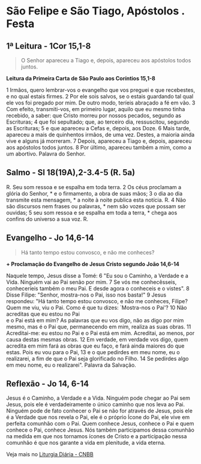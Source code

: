 # São Felipe e São Tiago, Apóstolos . Festa

## 1ª Leitura - 1Cor 15,1-8

> O Senhor apareceu a Tiago e, depois, apareceu aos apóstolos todos juntos.

**Leitura da Primeira Carta de São Paulo aos Coríntios 15,1-8**

1 Irmãos, quero lembrar-vos   o evangelho que vos preguei e que recebestes,   e no qual estais firmes.  2 Por ele sois salvos,   se o estais guardando   tal qual ele vos foi pregado por mim.   De outro modo, teríeis abraçado a fé em vão.  3 Com efeito, transmiti-vos, em primeiro lugar,   aquilo que eu mesmo tinha recebido,   a saber:   que Cristo morreu por nossos pecados,   segundo as Escrituras;  4 que foi sepultado;   que, ao terceiro dia, ressuscitou,   segundo as Escrituras;  5 e que apareceu a Cefas e, depois, aos Doze.  6 Mais tarde,   apareceu a mais de quinhentos irmãos, de uma vez.   Destes, a maioria ainda vive   e alguns já morreram.  7 Depois, apareceu a Tiago   e, depois, apareceu aos apóstolos todos juntos.  8 Por último, apareceu também a mim,   como a um abortivo.   Palavra do Senhor.

## Salmo - Sl 18(19A),2-3.4-5 (R. 5a)

R. Seu som ressoa e se espalha em toda terra.  2 Os céus proclamam a glória do Senhor, *   e o firmamento, a obra de suas mãos;  3 o dia ao dia transmite esta mensagem, *   a noite à noite publica esta notícia.  R.  4 Não são discursos nem frases ou palavras, *   nem são vozes que possam ser ouvidas;  5 seu som ressoa e se espalha em toda a terra, *   chega aos confins do universo a sua voz.  R.

## Evangelho - Jo 14,6-14

> Há tanto tempo estou convosco, e não me conheces?

**+ Proclamação do Evangelho de Jesus Cristo segundo João 14,6-14**

Naquele tempo, Jesus disse a Tomé: 
6 "Eu sou o Caminho, a Verdade e a Vida. 
 Ninguém vai ao Pai senão por mim. 
7 Se vós me conhecêsseis, 
 conheceríeis também o meu Pai. 
 E desde agora o conheceis e o vistes". 
8 Disse Filipe: 
 "Senhor, mostra-nos o Pai, isso nos basta!" 
9 Jesus respondeu: 
 "Há tanto tempo estou convosco, 
 e não me conheces, Filipe? 
 Quem me viu, viu o Pai. 
 Como é que tu dizes: 
 `Mostra-nos o Pai'? 
10 Não acreditas que eu estou no Pai  
 e o Pai está em mim? 
 As palavras que eu vos digo, 
 não as digo por mim mesmo, 
 mas é o Pai que, permanecendo em mim, 
 realiza as suas obras. 
11 Acreditai-me: eu estou no Pai 
 e o Pai está em mim. 
 Acreditai, ao menos, por causa destas mesmas obras. 
12 Em verdade, em verdade vos digo, 
 quem acredita em mim 
 fará as obras que eu faço, 
 e fará ainda maiores do que estas. 
 Pois eu vou para o Pai, 
13 e o que pedirdes em meu nome, eu o realizarei, 
 a fim de que o Pai seja glorificado no Filho. 
14 Se pedirdes algo em meu nome, 
 eu o realizarei". 
 Palavra da Salvação.

## Reflexão - Jo 14, 6-14

Jesus é o Caminho, a Verdade e a Vida. Ninguém pode chegar ao Pai sem Jesus, pois ele é verdadeiramente o único caminho que nos leva ao Pai. Ninguém pode de fato conhecer o Pai se não for através de Jesus, pois ele é a Verdade que nos revela o Pai, ele é o próprio Ícone do Pai, ele vive em perfeita comunhão com o Pai. Quem conhece Jesus, conhece o Pai e quem conhece o Pai, conhece Jesus. Nós também participamos dessa comunhão na medida em que nos tornamos ícones de Cristo e a participação nessa comunhão é que nos garante a vida em plenitude, a vida eterna.

Veja mais no [Liturgia Diária - CNBB](http://liturgiadiaria.cnbb.org.br/app/user/user/UserView.php?ano=2017&mes=5&dia=3)